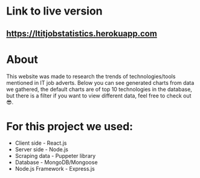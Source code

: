 # Link to live version 
## https://ltitjobstatistics.herokuapp.com

# About
This website was made to research the trends of technologies/tools mentioned in IT job adverts. Below you can see generated charts from data we gathered, the default charts are of top 10 technologies in the database, but there is a filter if you want to view different data, feel free to check out 😎.

# For this project we used:

* Client side - React.js
* Server side - Node.js
* Scraping data - Puppeter library
* Database - MongoDB/Mongoose
* Node.js Framework - Express.js

